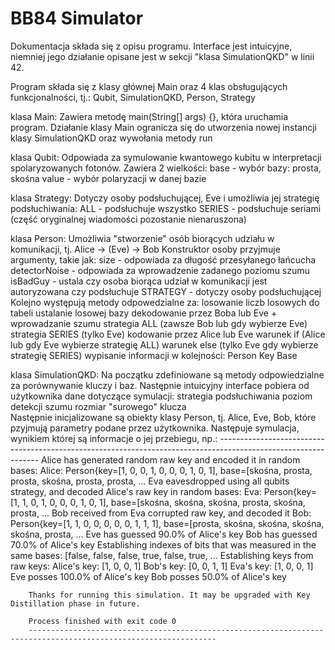 # BB84 Simulator
 Dokumentacja składa się z opisu programu. Interface jest intuicyjne, niemniej jego działanie opisane jest w sekcji
 "klasa SimulationQKD" w linii 42.
 
 Program składa się z klasy głównej Main oraz 4 klas obsługujących funkcjonalności, tj.: 
 Qubit, SimulationQKD, Person, Strategy
 
 klasa Main:
    Zawiera metodę main(String[] args) {}, która uruchamia program. 
    Działanie klasy Main ogranicza się do utworzenia nowej instancji klasy SimulationQKD oraz wywołania metody run
 
 klasa Qubit:
    Odpowiada za symulowanie kwantowego kubitu w interpretacji spolaryzowanych fotonów. 
    Zawiera 2 wielkości:  base - wybór bazy: prosta, skośna
                          value - wybór polaryzacji w danej bazie
 
 klasa Strategy:
    Dotyczy osoby podsłuchującej, Eve i umożliwia jej strategię podsłuchiwania:  ALL - podsłuchuje wszystko
                                                                                 SERIES - podsłuchuje seriami (część 
                                                                                 oryginalnej wiadomości pozostanie 
                                                                                 nienaruszona)
                                                                                
 klasa Person:
    Umożliwia "stworzenie" osób biorących udziału w komunikacji, tj. Alice -> (Eve) -> Bob
    Konstruktor osoby przyjmuje argumenty, takie jak: size - odpowiada za długość przesyłanego łańcucha
                                                      detectorNoise - odpowiada za wprowadzenie zadanego poziomu szumu
                                                      isBadGuy - ustala czy osoba biorąca udział w komunikacji jest 
                                                                 autoryzowana czy podsłuchuje
                                                      STRATEGY - dotyczy osoby podsłuchującej 
    Kolejno występują metody odpowedzialne za: losowanie liczb losowych do tabeli
                                               ustalanie losowej bazy
                                               dekodowanie przez Boba lub Eve + wprowadzanie szumu 
                                                    strategia ALL (zawsze Bob lub gdy wybierze Eve)
                                                    strategia SERIES (tylko Eve) 
                                               kodowanie przez Alice lub Eve
                                                     warunek if (Alice lub gdy Eve wybierze strategię ALL)
                                                     warunek else (tylko Eve gdy wybierze strategię SERIES)
                                               wypisanie informacji w kolejności:   Person
                                                                                    Key
                                                                                    Base
 
 klasa SimulationQKD:
    Na początku zdefiniowane są metody odpowiedzialne za porównywanie kluczy i baz. 
    Następnie intuicyjny interface pobiera od użytkownika dane dotyczące symulacji:     strategia podsłuchiwania
                                                                                        poziom detekcji szumu
                                                                                        rozmiar "surowego" klucza                                                              
    Następnie inicjalizowane są obiekty klasy Person, tj. Alice, Eve, Bob, które pzyjmują parametry podane przez 
    użytkownika.
    Następuje symulacja, wynikiem której są informacje o jej przebiegu, np.:
        ---------------------------------------------------------------------------------------------------------------
        Alice has generated random raw key and encoded it in random bases:
        Alice: Person{key=[1, 0, 0, 1, 0, 0, 0, 1, 0, 1], base=[skośna, prosta, prosta, skośna, prosta, prosta, ...
        Eva eavesdropped using all qubits strategy, and decoded Alice's raw key in random bases:
        Eva:  Person{key=[1, 1, 0, 1, 0, 0, 0, 1, 0, 1], base=[skośna, skośna, skośna, prosta, skośna, prosta, ...
        Bob received from Eva corrupted raw key, and decoded it
        Bob:  Person{key=[1, 1, 0, 0, 0, 0, 0, 1, 1, 1], base=[prosta, skośna, skośna, skośna, skośna, prosta, ...
        Eve has guessed 90.0% of Alice's key
        Bob has guessed 70.0% of Alice's key
        Establishing indexes of bits that was measured in the same bases: [false, false, false, true, false, true, ...
        Establishing keys from raw keys: 
        Alice's key: [1, 0, 0, 1]
        Bob's key:  [0, 0, 1, 1]
        Eva's key:  [1, 0, 0, 1]
        Eve posses 100.0% of Alice's key
        Bob posses 50.0% of Alice's key
    
        Thanks for running this simulation. It may be upgraded with Key Distillation phase in future.
    
        Process finished with exit code 0
        ----------------------------------------------------------------------------------------------------------------
                                                                                    